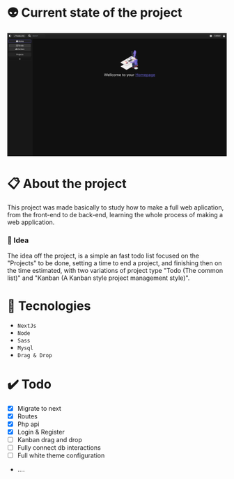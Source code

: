 # 👽 Current state of the project

<img src="./repo/img/project.png"></img>

# 📋 About the project

This project was made basically to study how to make a full web aplication, from the front-end to de back-end, learning the whole process of making a web application.

### 🧠 Idea

The idea off the project, is a simple an fast todo list focused on the "Projects" to be done, setting a time to end a project, and finishing then on the time estimated, with two variations of project type "Todo (The common list)" and "Kanban (A Kanban style project management style)".

# 🤖 Tecnologies

- `NextJs`
- `Node`
- `Sass`
- `Mysql`
- `Drag & Drop`

# ✔️ Todo

- [x] Migrate to next
- [x] Routes
- [x] Php api 
- [x] Login & Register 
- [ ] Kanban drag and drop
- [ ] Fully connect db interactions
- [ ] Full white theme configuration
- ....